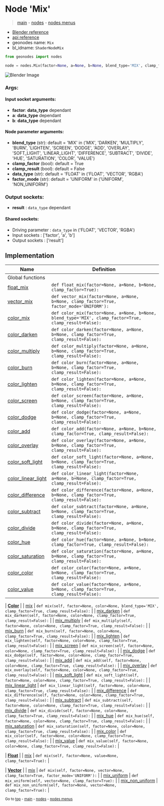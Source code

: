 # Node 'Mix'

> [main](../structure.md) - [nodes](nodes.md) - [nodes menus](nodes_menus.md)

- [Blender reference](https://docs.blender.org/manual/en/latest/modeling/geometry_nodes/color/mix.html)
- [api reference](https://docs.blender.org/api/current/bpy.types.ShaderNodeMix.html)
- geonodes name: `Mix`
- bl_idname: `ShaderNodeMix`

```python
from geonodes import nodes

node = nodes.Mix(factor=None, a=None, b=None, blend_type='MIX', clamp_factor=True, clamp_result=False, data_type='FLOAT', factor_mode='UNIFORM')
```

![Blender Image](https://docs.blender.org/manual/en/latest/_images/node-types_ShaderNodeMix.webp)

### Args:

#### Input socket arguments:

- **factor**: **data_type** dependant
- **a**: **data_type** dependant
- **b**: **data_type** dependant

#### Node parameter arguments:

- **blend_type** (str): default = 'MIX' in ('MIX', 'DARKEN', 'MULTIPLY', 'BURN', 'LIGHTEN', 'SCREEN', 'DODGE', 'ADD', 'OVERLAY', 'SOFT_LIGHT', 'LINEAR_LIGHT', 'DIFFERENCE', 'SUBTRACT', 'DIVIDE', 'HUE', 'SATURATION', 'COLOR', 'VALUE')
- **clamp_factor** (bool): default = True
- **clamp_result** (bool): default = False
- **data_type** (str): default = 'FLOAT' in ('FLOAT', 'VECTOR', 'RGBA')
- **factor_mode** (str): default = 'UNIFORM' in ('UNIFORM', 'NON_UNIFORM')

### Output sockets:

- **result** : ``data_type`` dependant

#### Shared sockets:

- Driving parameter : ``data_type`` in ('FLOAT', 'VECTOR', 'RGBA')
- Input sockets  : ['factor', 'a', 'b']
- Output sockets : ['result']
## Implementation

| Name | Definition |
|------|------------|
| Global functions |
| [float_mix](A.md#float_mix) | `def float_mix(factor=None, a=None, b=None, clamp_factor=True):` |
| [vector_mix](A.md#vector_mix) | `def vector_mix(factor=None, a=None, b=None, clamp_factor=True, factor_mode='UNIFORM'):` |
| [color_mix](A.md#color_mix) | `def color_mix(factor=None, a=None, b=None, blend_type='MIX', clamp_factor=True, clamp_result=False):` |
| [color_darken](A.md#color_darken) | `def color_darken(factor=None, a=None, b=None, clamp_factor=True, clamp_result=False):` |
| [color_multiply](A.md#color_multiply) | `def color_multiply(factor=None, a=None, b=None, clamp_factor=True, clamp_result=False):` |
| [color_burn](A.md#color_burn) | `def color_burn(factor=None, a=None, b=None, clamp_factor=True, clamp_result=False):` |
| [color_lighten](A.md#color_lighten) | `def color_lighten(factor=None, a=None, b=None, clamp_factor=True, clamp_result=False):` |
| [color_screen](A.md#color_screen) | `def color_screen(factor=None, a=None, b=None, clamp_factor=True, clamp_result=False):` |
| [color_dodge](A.md#color_dodge) | `def color_dodge(factor=None, a=None, b=None, clamp_factor=True, clamp_result=False):` |
| [color_add](A.md#color_add) | `def color_add(factor=None, a=None, b=None, clamp_factor=True, clamp_result=False):` |
| [color_overlay](A.md#color_overlay) | `def color_overlay(factor=None, a=None, b=None, clamp_factor=True, clamp_result=False):` |
| [color_soft_light](A.md#color_soft_light) | `def color_soft_light(factor=None, a=None, b=None, clamp_factor=True, clamp_result=False):` |
| [color_linear_light](A.md#color_linear_light) | `def color_linear_light(factor=None, a=None, b=None, clamp_factor=True, clamp_result=False):` |
| [color_difference](A.md#color_difference) | `def color_difference(factor=None, a=None, b=None, clamp_factor=True, clamp_result=False):` |
| [color_subtract](A.md#color_subtract) | `def color_subtract(factor=None, a=None, b=None, clamp_factor=True, clamp_result=False):` |
| [color_divide](A.md#color_divide) | `def color_divide(factor=None, a=None, b=None, clamp_factor=True, clamp_result=False):` |
| [color_hue](A.md#color_hue) | `def color_hue(factor=None, a=None, b=None, clamp_factor=True, clamp_result=False):` |
| [color_saturation](A.md#color_saturation) | `def color_saturation(factor=None, a=None, b=None, clamp_factor=True, clamp_result=False):` |
| [color_color](A.md#color_color) | `def color_color(factor=None, a=None, b=None, clamp_factor=True, clamp_result=False):` |
| [color_value](A.md#color_value) | `def color_value(factor=None, a=None, b=None, clamp_factor=True, clamp_result=False):` |

| **[Color](Color.md)** |
| [mix](Color.md#mix) | `def mix(self, factor=None, color=None, blend_type='MIX', clamp_factor=True, clamp_result=False):` |
| [mix_darken](Color.md#mix_darken) | `def mix_darken(self, factor=None, color=None, clamp_factor=True, clamp_result=False):` |
| [mix_multiply](Color.md#mix_multiply) | `def mix_multiply(self, factor=None, color=None, clamp_factor=True, clamp_result=False):` |
| [mix_burn](Color.md#mix_burn) | `def mix_burn(self, factor=None, color=None, clamp_factor=True, clamp_result=False):` |
| [mix_lighten](Color.md#mix_lighten) | `def mix_lighten(self, factor=None, color=None, clamp_factor=True, clamp_result=False):` |
| [mix_screen](Color.md#mix_screen) | `def mix_screen(self, factor=None, color=None, clamp_factor=True, clamp_result=False):` |
| [mix_dodge](Color.md#mix_dodge) | `def mix_dodge(self, factor=None, color=None, clamp_factor=True, clamp_result=False):` |
| [mix_add](Color.md#mix_add) | `def mix_add(self, factor=None, color=None, clamp_factor=True, clamp_result=False):` |
| [mix_overlay](Color.md#mix_overlay) | `def mix_overlay(self, factor=None, color=None, clamp_factor=True, clamp_result=False):` |
| [mix_soft_light](Color.md#mix_soft_light) | `def mix_soft_light(self, factor=None, color=None, clamp_factor=True, clamp_result=False):` |
| [mix_linear_light](Color.md#mix_linear_light) | `def mix_linear_light(self, factor=None, color=None, clamp_factor=True, clamp_result=False):` |
| [mix_difference](Color.md#mix_difference) | `def mix_difference(self, factor=None, color=None, clamp_factor=True, clamp_result=False):` |
| [mix_subtract](Color.md#mix_subtract) | `def mix_subtract(self, factor=None, color=None, clamp_factor=True, clamp_result=False):` |
| [mix_divide](Color.md#mix_divide) | `def mix_divide(self, factor=None, color=None, clamp_factor=True, clamp_result=False):` |
| [mix_hue](Color.md#mix_hue) | `def mix_hue(self, factor=None, color=None, clamp_factor=True, clamp_result=False):` |
| [mix_saturation](Color.md#mix_saturation) | `def mix_saturation(self, factor=None, color=None, clamp_factor=True, clamp_result=False):` |
| [mix_color](Color.md#mix_color) | `def mix_color(self, factor=None, color=None, clamp_factor=True, clamp_result=False):` |
| [mix_value](Color.md#mix_value) | `def mix_value(self, factor=None, color=None, clamp_factor=True, clamp_result=False):` |

| **[Float](Float.md)** |
| [mix](Float.md#mix) | `def mix(self, factor=None, value=None, clamp_factor=True):` |

| **[Vector](Vector.md)** |
| [mix](Vector.md#mix) | `def mix(self, factor=None, vector=None, clamp_factor=True, factor_mode='UNIFORM'):` |
| [mix_uniform](Vector.md#mix_uniform) | `def mix_uniform(self, vector=None, clamp_factor=True):` |
| [mix_non_uniform](Vector.md#mix_non_uniform) | `def mix_non_uniform(self, factor=None, vector=None, clamp_factor=True):` |

<sub>Go to [top](#node-Mix) - [main](../structure.md) - [nodes](nodes.md) - [nodes menus](nodes_menus.md)</sub>

